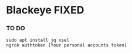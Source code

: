 # Blackeye FIXED

### TO DO
    sudo apt install jq xsel
    ngrok authtoken [Your personal accounts token]
